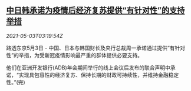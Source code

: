<!--1620012662000-->
[中日韩承诺为疫情后经济复苏提供“有针对性”的支持举措](https://cn.reuters.com/article/china-jp-kr-post-covid-recovery-0503-idCNKBS2CK04W)
------

<div><i>2021-05-03T03:19:54Z</i></div><p>路透东京5月3日 - 中国、日本与韩国财长及央行总裁周一承诺通过提供“有针对性”的举措，为受新冠疫情影响最严重的群体提供必要支持。</p><p>他们在亚洲开发银行(ADB)年会期间举行的线上会议后发布的联合声明中承诺，“实现具包容性的经济复苏、保持长期的财政可持续性，并维持金融稳定性。”(完)</p>
